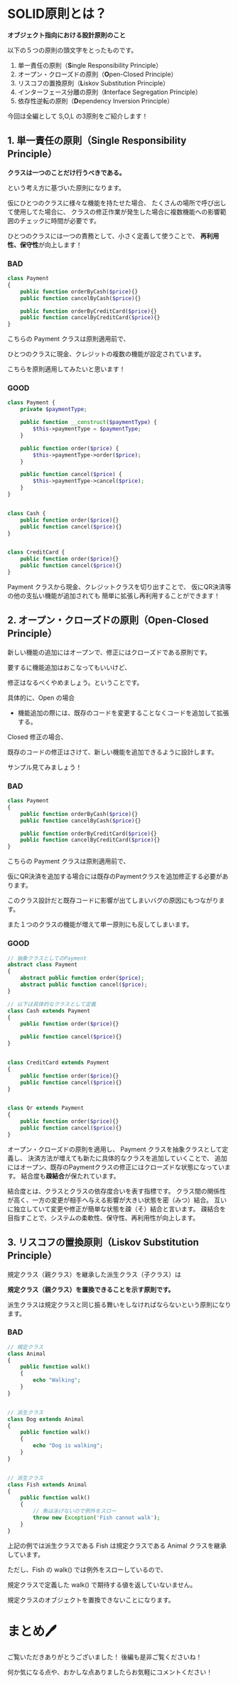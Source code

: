 # SOLID原則とは？

**オブジェクト指向における設計原則のこと**

以下の５つの原則の頭文字をとったものです。

1. 単一責任の原則（**S**ingle Responsibility Principle）
2. オープン・クローズドの原則（**O**pen-Closed Principle）
3. リスコフの置換原則（**L**iskov Substitution Principle）
4. インターフェース分離の原則（**I**nterface Segregation Principle）
5. 依存性逆転の原則（**D**ependency Inversion Principle）

今回は全編として S,O,L の3原則をご紹介します！

## 1. 単一責任の原則（**S**ingle Responsibility Principle）

**クラスは一つのことだけ行うべきである。**

という考え方に基づいた原則になります。

仮にひとつのクラスに様々な機能を持たせた場合、
たくさんの場所で呼び出して使用してた場合に、
クラスの修正作業が発生した場合に複数機能への影響範囲のチェックに時間が必要です。

ひとつのクラスには一つの責務として、小さく定義して使うことで、
**再利用性、保守性**が向上します！

### BAD

```php
class Payment
{
    public function orderByCash($price){}
    public function cancelByCash($price){}

    public function orderByCreditCard($price){}
    public function cancelByCreditCard($price){}
}
```

こちらの Payment クラスは原則適用前で、

ひとつのクラスに現金、クレジットの複数の機能が設定されています。

こちらを原則適用してみたいと思います！

### GOOD


```php
class Payment {
    private $paymentType;

    public function __construct($paymentType) {
        $this->paymentType = $paymentType;
    }

    public function order($price) {
        $this->paymentType->order($price);
    }

    public function cancel($price) {
        $this->paymentType->cancel($price);
    }
}


class Cash {
    public function order($price){}
    public function cancel($price){}
}


class CreditCard {
    public function order($price){}
    public function cancel($price){}
}
```

Payment クラスから現金、クレジットクラスを切り出すことで、
仮にQR決済等の他の支払い機能が追加されても
簡単に拡張し再利用することができます！


## 2. オープン・クローズドの原則（**O**pen-Closed Principle）


新しい機能の追加にはオープンで、修正にはクローズドである原則です。

要するに機能追加はおこなってもいいけど、

修正はなるべくやめましょう。ということです。

具体的に、Open の場合

- 機能追加の際には、既存のコードを変更することなくコードを追加して拡張する。

 Closed  修正の場合、

既存のコードの修正はさけて、新しい機能を追加できるように設計します。

サンプル見てみましょう！

### BAD

```php
class Payment
{
    public function orderByCash($price){}
    public function cancelByCash($price){}

    public function orderByCreditCard($price){}
    public function cancelByCreditCard($price){}
}
```

こちらの Payment クラスは原則適用前で、

仮にQR決済を追加する場合には既存のPaymentクラスを追加修正する必要があります。

このクラス設計だと既存コードに影響が出てしまいバグの原因にもつながります。

また１つのクラスの機能が増えて単一原則にも反してしまいます。

### GOOD

```php
// 抽象クラスとしてのPayment
abstract class Payment
{
    abstract public function order($price);
    abstract public function cancel($price);
}

// 以下は具体的なクラスとして定義
class Cash extends Payment
{
    public function order($price){}

    public function cancel($price){}
}


class CreditCard extends Payment
{
    public function order($price){}
    public function cancel($price){}
}


class Qr extends Payment
{
    public function order($price){}
    public function cancel($price){}
}
```

オープン・クローズドの原則を適用し、
Payment クラスを抽象クラスとして定義し、
決済方法が増えても新たに具体的なクラスを追加していくことで、
追加にはオープン、既存のPaymentクラスの修正にはクローズドな状態になっています。
結合度も**疎結合**が保たれています。



結合度とは、クラスとクラスの依存度合いを表す指標です。
クラス間の関係性が高く、一方の変更が相手へ与える影響が大きい状態を密（みつ）結合。
互いに独立していて変更や修正が簡単な状態を疎（そ）結合と言います。
疎結合を目指すことで、システムの柔軟性、保守性、再利用性が向上します。

## 3. リスコフの置換原則（**L**iskov Substitution Principle）

規定クラス（親クラス）を継承した派生クラス（子クラス）は

**規定クラス（親クラス）を置換できることを示す原則です。**

派生クラスは規定クラスと同じ振る舞いをしなければならないという原則になります。

### BAD

```php
// 規定クラス
class Animal
{
    public function walk()
    {
        echo "Walking";
    }
}


// 派生クラス
class Dog extends Animal
{
    public function walk()
    {
        echo "Dog is walking";
    }
}


// 派生クラス
class Fish extends Animal
{
    public function walk()
    {
        // 魚は泳げないので例外をスロー
        throw new Exception('Fish cannot walk');
    }
}
```

上記の例では派生クラスである Fish は規定クラスである Animal クラスを継承しています。

ただし、Fish の walk() では例外をスローしているので、

規定クラスで定義した walk() で期待する値を返していないません。

規定クラスのオブジェクトを置換できないことになります。

# まとめ🖊️

ご覧いただきありがとうございました！
後編も是非ご覧くださいね！

何か気になる点や、おかしな点ありましたらお気軽にコメントください！




